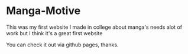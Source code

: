 # Manga-Motive

This was my first website I made in college about manga's
needs alot of work but I think it's a great first website

You can check it out via github pages, thanks.
